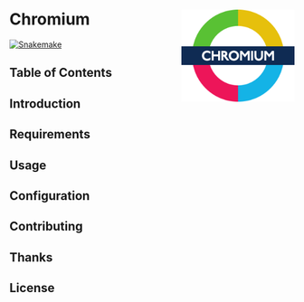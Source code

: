 # Chromium <img align="right" width="200" src="images/roundel.png">

[![Snakemake][shield-snakemake]](https://snakemake.readthedocs.io)

Table of Contents
-----------------
Introduction
------------
Requirements
------------
Usage
-----
Configuration
-------------
Contributing
------------
Thanks
------
License
-------

[shield-snakemake]: https://img.shields.io/badge/snakemake-brightgreen.svg
